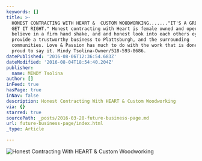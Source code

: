 ```yaml
---
keywords: []
title: >-
  HONEST CONTRACTING WITH HEART &  CUSTOM WOODWORKING......."IT'S A GREAT DAY TO
  GET IT RIGHT." Honest contracting with Heart is female owned and operated, I
  believe in a firm hand shake, and and honest look into each others eyes...I
  provide a trustworthy business to Plattsburgh, and the surrounding
  communities. Love & Passion has much to do with the work that is done, and I'm
  proud to say it. Mindy Tsolina-Owner/518-593-8686.
datePublished: '2016-08-06T12:36:54.683Z'
dateModified: '2016-08-04T18:54:40.204Z'
publisher:
  name: MINDY Tsolina
author: []
inFeed: true
hasPage: true
inNav: false
description: Honest Contracting With HEART & Custom Woodworking
via: {}
starred: true
sourcePath: _posts/2016-03-28-future-business-page.md
url: future-business-page/index.html
_type: Article

---
```

![Honest Contracting With HEART & Custom Woodworking](https://s3-us-west-2.amazonaws.com/the-grid-img/p/a6b60568be9e4b146b1ad7cda9c10858821f83db.jpg)